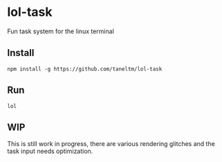 # lol-task
Fun task system for the linux terminal

## Install
```
npm install -g https://github.com/taneltm/lol-task
```

## Run
```
lol
```

## WIP
This is still work in progress, there are various rendering glitches and the task input needs optimization.
